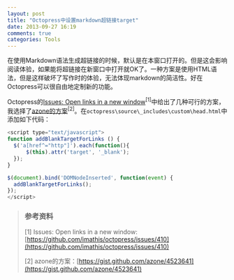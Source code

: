 ```yaml
---
layout: post
title: "Octopress中设置markdown超链接target"
date: 2013-09-27 16:19
comments: true
categories: Tools
---
```


在使用Markdown语法生成超链接的时候，默认是在本窗口打开的。但是这会影响阅读体验，如果能将超链接在新窗口中打开就OK了。一种方案是使用HTML语法，但是这样破坏了写作时的体验，无法体现markdown的简洁性。好在Octopress可以很自由地定制新的功能。
<!-- more -->
Octopress的[Issues: Open links in a new window](https://github.com/imathis/octopress/issues/410)<sup>[1]</sup>中给出了几种可行的方案，我选择了[azone的方案](https://gist.github.com/azone/4523641)<sup>[2]</sup>。在``octopress\source\_includes\custom\head.html``中添加如下代码：

```javascript
<script type="text/javascript">
function addBlankTargetForLinks () {
  $('a[href^="http"]').each(function(){
      $(this).attr('target', '_blank');
  });
}

$(document).bind('DOMNodeInserted', function(event) {
  addBlankTargetForLinks();
});
</script>
```


>### 参考资料
>[1] Issues: Open links in a new window: [https://github.com/imathis/octopress/issues/410](https://github.com/imathis/octopress/issues/410)
>
>[2] azone的方案：[https://gist.github.com/azone/4523641](https://gist.github.com/azone/4523641) 
